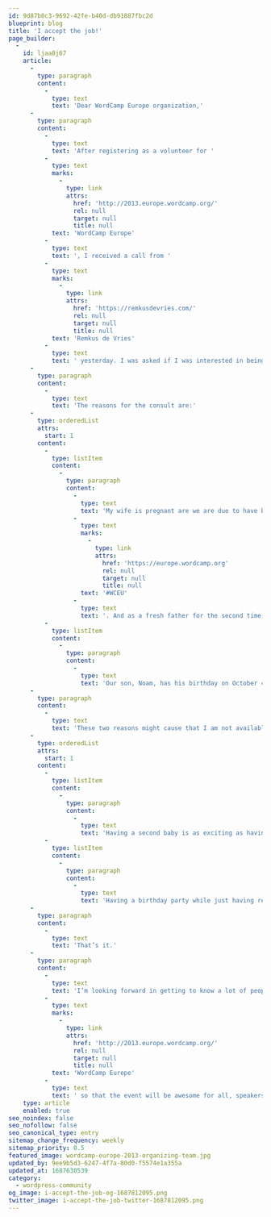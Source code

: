 ```yaml
---
id: 9d87b0c3-9692-42fe-b40d-db91887fbc2d
blueprint: blog
title: 'I accept the job!'
page_builder:
  -
    id: ljaa8j67
    article:
      -
        type: paragraph
        content:
          -
            type: text
            text: 'Dear WordCamp Europe organization,'
      -
        type: paragraph
        content:
          -
            type: text
            text: 'After registering as a volunteer for '
          -
            type: text
            marks:
              -
                type: link
                attrs:
                  href: 'http://2013.europe.wordcamp.org/'
                  rel: null
                  target: null
                  title: null
            text: 'WordCamp Europe'
          -
            type: text
            text: ', I received a call from '
          -
            type: text
            marks:
              -
                type: link
                attrs:
                  href: 'https://remkusdevries.com/'
                  rel: null
                  target: null
                  title: null
            text: 'Remkus de Vries'
          -
            type: text
            text: ' yesterday. I was asked if I was interested in being the volunteer manager for WordCamp Europe 2013. I feel honored to be asked for this role, but I had to consult this with my wife first.'
      -
        type: paragraph
        content:
          -
            type: text
            text: 'The reasons for the consult are:'
      -
        type: orderedList
        attrs:
          start: 1
        content:
          -
            type: listItem
            content:
              -
                type: paragraph
                content:
                  -
                    type: text
                    text: 'My wife is pregnant are we are due to have brother or sister for Noam on the 15th of September. Since it is a due date, the latest day of giving birth would be September 30th. This is very close to '
                  -
                    type: text
                    marks:
                      -
                        type: link
                        attrs:
                          href: 'https://europe.wordcamp.org'
                          rel: null
                          target: null
                          title: null
                    text: '#WCEU'
                  -
                    type: text
                    text: '. And as a fresh father for the second time, I might be needed at home.'
          -
            type: listItem
            content:
              -
                type: paragraph
                content:
                  -
                    type: text
                    text: 'Our son, Noam, has his birthday on October 4th. He will be two this year, and he might have his party in the WCEU weekend.'
      -
        type: paragraph
        content:
          -
            type: text
            text: 'These two reasons might cause that I am not available for one of the three WCEU days which is not acceptable for a role this important. After consulting with my wife, we have come to the following: (this is not going to be a surprise if you paid attention to the site title 😉 )'
      -
        type: orderedList
        attrs:
          start: 1
        content:
          -
            type: listItem
            content:
              -
                type: paragraph
                content:
                  -
                    type: text
                    text: 'Having a second baby is as exciting as having the first. There is of course some uncertainty about the date of birth and the gender (we love surprises) and there might be an aftermath for my wife, in which she is in need of care, by me, our parents or medical professionals. Having consulted with my wife, we agreed that is it possible for me to leave our expanded family for three days, of course with the exception of an emergency.'
          -
            type: listItem
            content:
              -
                type: paragraph
                content:
                  -
                    type: text
                    text: 'Having a birthday party while just having received a fresh brother or sister is not going to happen. This is too much, since mum needs rest. So, no birthday party in the WCEU weekend, and dad can support the WordPress community in Leiden.'
      -
        type: paragraph
        content:
          -
            type: text
            text: 'That’s it.'
      -
        type: paragraph
        content:
          -
            type: text
            text: 'I’m looking forward in getting to know a lot of people, meet people I only know as an avatar and having the responsibility to guide all the volunteers on '
          -
            type: text
            marks:
              -
                type: link
                attrs:
                  href: 'http://2013.europe.wordcamp.org/'
                  rel: null
                  target: null
                  title: null
            text: 'WordCamp Europe'
          -
            type: text
            text: ' so that the event will be awesome for all, speakers, attendees and volunteers.'
    type: article
    enabled: true
seo_noindex: false
seo_nofollow: false
seo_canonical_type: entry
sitemap_change_frequency: weekly
sitemap_priority: 0.5
featured_image: wordcamp-europe-2013-organizing-team.jpg
updated_by: 9ee9b5d3-6247-4f7a-80d0-f5574e1a355a
updated_at: 1687630539
category:
  - wordpress-community
og_image: i-accept-the-job-og-1687812095.png
twitter_image: i-accept-the-job-twitter-1687812095.png
---
```

